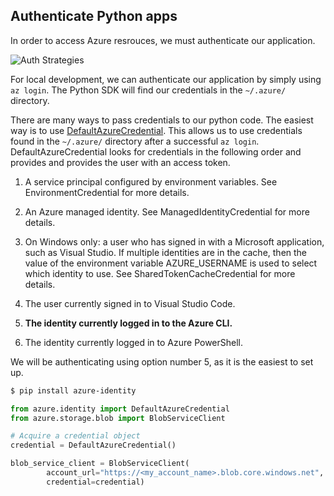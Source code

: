 ## Authenticate Python apps

In order to access Azure resrouces, we must authenticate our application.

![Auth Strategies](/Timothy-Pulliam/azure-python-sdk/python-sdk-auth-strategy.png "Auth Strategies")

For local development, we can authenticate our application by simply using `az login`. The Python SDK will find our credentials in the `~/.azure/` directory.

There are many ways to pass credentials to our python code. The easiest way is to use [DefaultAzureCredential](https://learn.microsoft.com/en-us/python/api/azure-identity/azure.identity.defaultazurecredential?view=azure-python). This allows us to use credentials found in the `~/.azure/` directory after a successful `az login`. DefaultAzureCredential looks for credentials in the following order and provides and provides the user with an access token.

1) A service principal configured by environment variables. See EnvironmentCredential for more details.

2) An Azure managed identity. See ManagedIdentityCredential for more details.

3) On Windows only: a user who has signed in with a Microsoft application, such as Visual Studio. If multiple identities are in the cache, then the value of the environment variable AZURE_USERNAME is used to select which identity to use. See SharedTokenCacheCredential for more details.

4) The user currently signed in to Visual Studio Code.

5) **The identity currently logged in to the Azure CLI.**

6) The identity currently logged in to Azure PowerShell.

We will be authenticating using option number 5, as it is the easiest to set up.

```bash
$ pip install azure-identity
```

```python
from azure.identity import DefaultAzureCredential
from azure.storage.blob import BlobServiceClient

# Acquire a credential object
credential = DefaultAzureCredential()

blob_service_client = BlobServiceClient(
        account_url="https://<my_account_name>.blob.core.windows.net",
        credential=credential)
```
